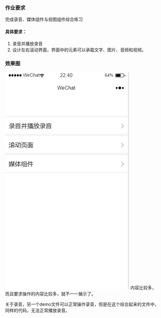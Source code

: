 ### 作业要求
完成录音、媒体组件与视图组件综合练习

#### 具体要求：
1. 录音并播放录音
2. 设计左右滚动界面，界面中的元素可以承载文字、图片、音频和视频。

### 效果图
![首页](首页.PNG)
内容比较多，而且要求操作的内容比较多，就不一一展示了。

关于录音，另一个demo文件可以正常操作录音，但是在这个综合起来的文件中，同样的代码，无法正常播放录音。
